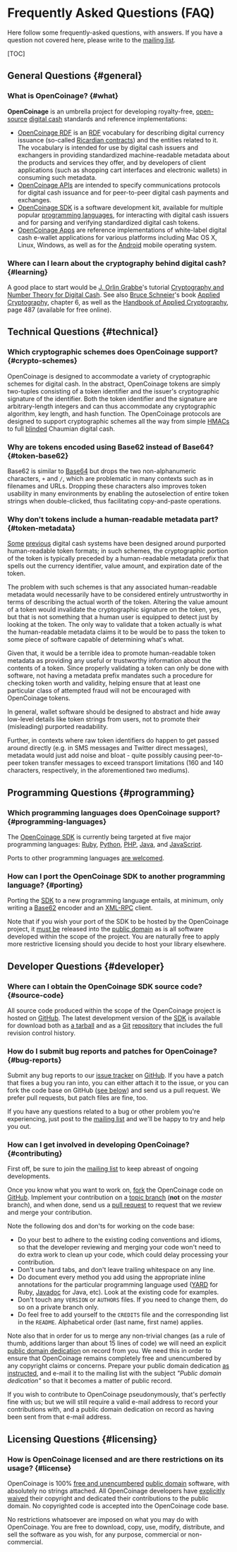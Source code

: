 Frequently Asked Questions (FAQ)
================================

Here follow some frequently-asked questions, with answers. If you have a
question not covered here, please write to the [mailing list][].

[mailing list]: http://groups.google.com/group/opencoinage

[TOC]

## General Questions {#general}

### What is OpenCoinage? {#what}

**OpenCoinage** is an umbrella project for developing royalty-free,
[open-source](#licensing) [digital cash][] standards and reference
implementations:

* [OpenCoinage RDF](/rdf) is an [RDF][] vocabulary for describing digital
  currency issuance (so-called [Ricardian contracts][]) and the entities
  related to it. The vocabulary is intended for use by digital cash issuers
  and exchangers in providing standardized machine-readable metadata about
  the products and services they offer, and by developers of client
  applications (such as shopping cart interfaces and electronic wallets) in
  consuming such metadata.
* [OpenCoinage APIs](/api) are intended to specify communications
  protocols for digital cash issuance and for peer-to-peer digital cash
  payments and exchanges.
* [OpenCoinage SDK](/sdk) is a software development kit, available for
  multiple popular [programming languages](#programming-languages), for
  interacting with digital cash issuers and for parsing and verifying
  standardized digital cash tokens.
* [OpenCoinage Apps](/apps) are reference implementations of white-label
  digital cash e-wallet applications for various platforms including Mac OS
  X, Linux, Windows, as well as for the [Android](/apps/android) mobile
  operating system.

[digital cash]:        http://en.wikipedia.org/wiki/Digital_cash
[RDF]:                 http://en.wikipedia.org/wiki/Resource_Description_Framework
[Ricardian contracts]: http://iang.org/papers/ricardian_contract.html

### Where can I learn about the cryptography behind digital cash? {#learning}

A good place to start would be [J. Orlin Grabbe][JOG]'s tutorial
[Cryptography and Number Theory for Digital Cash][JOG cryptnum].
See also [Bruce Schneier][Schneier]'s book [Applied Cryptography][AC],
chapter 6, as well as the [Handbook of Applied Cryptography][HAC], page 487
(available for free online).

[JOG]:          http://en.wikipedia.org/wiki/James_Orlin_Grabbe
[JOG cryptnum]: http://orlingrabbe.com/cryptnum.htm
[JOG misc]:     http://orlingrabbe.com/view/articles/
[Schneier]:     http://en.wikipedia.org/wiki/Bruce_Schneier
[AC]:           http://www.schneier.com/book-applied.html
[HAC]:          http://www.cacr.math.uwaterloo.ca/hac/

## Technical Questions {#technical}

### Which cryptographic schemes does OpenCoinage support? {#crypto-schemes}

OpenCoinage is designed to accommodate a variety of cryptographic schemes
for digital cash. In the abstract, OpenCoinage tokens are simply two-tuples
consisting of a token identifier and the issuer's cryptographic signature of
the identifier. Both the token identifier and the signature are
arbitrary-length integers and can thus accommodate any cryptographic
algorithm, key length, and hash function. The OpenCoinage protocols are
designed to support cryptographic schemes all the way from simple
[HMACs][HMAC] to full [blinded][blind signature] Chaumian digital cash.

[HMAC]:            http://en.wikipedia.org/wiki/HMAC
[blind signature]: http://en.wikipedia.org/wiki/Blind_signature

### Why are tokens encoded using Base62 instead of Base64? {#token-base62}

Base62 is similar to [Base64][] but drops the two non-alphanumeric
characters, `+` and `/`, which are problematic in many contexts such as in
filenames and URLs. Dropping these characters also improves token usability
in many environments by enabling the autoselection of entire token strings
when double-clicked, thus facilitating copy-and-paste operations.

[Base64]: http://en.wikipedia.org/wiki/Base64

### Why don't tokens include a human-readable metadata part? {#token-metadata}

[Some][Yodelbank] [previous][eCache] digital cash systems have been designed
around purported human-readable token formats; in such schemes, the
cryptographic portion of the token is typically preceded by a human-readable
metadata prefix that spells out the currency identifier, value amount, and
expiration date of the token.

The problem with such schemes is that any associated human-readable metadata
would necessarily have to be considered entirely untrustworthy in terms of
describing the actual worth of the token. Altering the value amount of a
token would invalidate the cryptographic signature on the token, yes, but
that is not something that a human user is equipped to detect just by
looking at the token. The only way to validate that a token actually is
what the human-readable metadata claims it to be would be to pass the token
to some piece of software capable of determining what's what.

Given that, it would be a terrible idea to promote human-readable token
metadata as providing any useful or trustworthy information about the
contents of a token. Since properly validating a token can only be done
with software, not having a metadata prefix mandates such a procedure for
checking token worth and validity, helping ensure that at least one
particular class of attempted fraud will not be encouraged with OpenCoinage
tokens.

In general, wallet software should be designed to abstract and hide away
low-level details like token strings from users, not to promote their
(misleading) purported readability.

Further, in contexts where raw token identifiers do happen to get passed
around directly (e.g. in SMS messages and Twitter direct messages),
metadata would just add noise and bloat - quite possibly causing
peer-to-peer token transfer messages to exceed transport limitations (160
and 140 characters, respectively, in the aforementioned two mediums).

[Yodelbank]: http://web.archive.org/web/20050901141955/http://yodelbank.com/certificates.html
[eCache]:    https://ffij33ewbnoeqnup.onion.meshmx.com/readme.php

## Programming Questions {#programming}

### Which programming languages does OpenCoinage support? {#programming-languages}

The [OpenCoinage SDK](/sdk) is currently being targeted at five major
programming languages: [Ruby](/sdk/ruby), [Python](/sdk/python),
[PHP](/sdk/php), [Java](/sdk/java), and [JavaScript](/sdk/javascript).

Ports to other programming languages [are welcomed](#contributing).

### How can I port the OpenCoinage SDK to another programming language? {#porting}

Porting the [SDK](/sdk) to a new programming language entails, at minimum,
only writing a [Base62](#token-base62) encoder and an [XML-RPC](/api/xmlrpc)
client.

Note that if you wish your port of the SDK to be hosted by the OpenCoinage
project, it [must be](#contributing) released into the [public
domain](#licensing) as is all software developed within the scope of the
project. You are naturally free to apply more restrictive licensing should
you decide to host your library elsewhere.

## Developer Questions {#developer}

### Where can I obtain the OpenCoinage SDK source code? {#source-code}

All source code produced within the scope of the OpenCoinage project is
hosted on [GitHub][]. The latest development version of the [SDK](/sdk) is
available for download both as [a tarball][SDK downloads] and as a [Git][]
[repository][SDK repository] that includes the full revision control
history.

[SDK downloads]:  http://github.com/opencoinage/opencoinage/downloads
[SDK repository]: http://github.com/opencoinage/opencoinage
[Git]:            http://git-scm.com/

### How do I submit bug reports and patches for OpenCoinage? {#bug-reports}

Submit any bug reports to our [issue tracker][] on [GitHub][]. If you have a
patch that fixes a bug you ran into, you can either attach it to the issue,
or you can fork the code base on GitHub ([see below](#contributing)) and
send us a pull request. We prefer pull requests, but patch files are fine,
too.

If you have any questions related to a bug or other problem you're
experiencing, just post to the [mailing list][] and we'll be happy to try
and help you out.

[issue tracker]: http://github.com/opencoinage/opencoinage/issues

### How can I get involved in developing OpenCoinage? {#contributing}

First off, be sure to join the [mailing list][] to keep abreast of ongoing
developments.

Once you know what you want to work on, [fork][] the OpenCoinage code on
[GitHub][]. Implement your contribution on a [topic branch][] (**not** on
the _master_ branch), and when done, send us a [pull request][] to request
that we review and merge your contribution.

Note the following dos and don'ts for working on the code base:

* Do your best to adhere to the existing coding conventions and idioms, so
  that the developer reviewing and merging your code won't need to do
  extra work to clean up your code, which could delay processing your
  contribution.
* Don't use hard tabs, and don't leave trailing whitespace on any line.
* Do document every method you add using the appropriate inline annotations
  for the particular programming language used ([YARD][] for Ruby,
  [Javadoc][] for Java, etc).  Look at the existing code for examples.
* Don't touch any `VERSION` or `AUTHORS` files. If you need to change them,
  do so on a private branch only.
* Do feel free to add yourself to the `CREDITS` file and the corresponding
  list in the `README`. Alphabetical order (last name, first name) applies.

Note also that in order for us to merge any non-trivial changes (as a rule
of thumb, additions larger than about 15 lines of code) we will need an
explicit [public domain dedication][PDD] on record from you. We need this in
order to ensure that OpenCoinage remains completely free and unencumbered by
any copyright claims or concerns. Prepare your public domain dedication [as
instructed][PDD], and e-mail it to the mailing list with the subject
_"Public domain dedication"_ so that it becomes a matter of public record.

If you wish to contribute to OpenCoinage pseudonymously, that's perfectly
fine with us; but we will still require a valid e-mail address to record
your contributions with, and a public domain dedication on record as having
been sent from that e-mail address.

[GitHub]:       http://github.com/opencoinage
[fork]:         http://help.github.com/forking/
[topic branch]: http://github.com/dchelimsky/rspec/wiki/topic-branches
[pull request]: http://help.github.com/pull-requests/
[YARD]:         http://yardoc.org/
[Javadoc]:      http://www.oracle.com/technetwork/java/javase/documentation/index-137868.html
[PDD]:          http://unlicense.org/#unlicensing-contributions

## Licensing Questions {#licensing}

### How is OpenCoinage licensed and are there restrictions on its usage? {#license}

OpenCoinage is 100% [free and unencumbered][Unlicense dissected] [public
domain][Unlicense] software, with absolutely no strings attached. All
OpenCoinage developers have [explicitly waived][PDD] their copyright and
dedicated their contributions to the public domain. No copyrighted code is
accepted into the OpenCoinage code base.

No restrictions whatsoever are imposed on what you may do with OpenCoinage.
You are free to download, copy, use, modify, distribute, and sell the
software as you wish, for any purpose, commercial or non-commercial.

[Unlicense]:           http://unlicense.org/
[Unlicense dissected]: http://ar.to/2010/01/dissecting-the-unlicense
[PDD]:                 http://unlicense.org/#unlicensing-contributions
